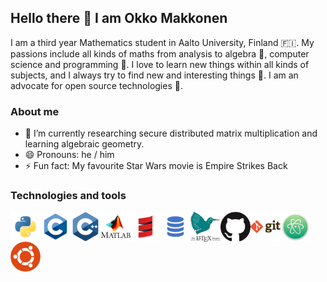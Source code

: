 ## Hello there 👋 I am Okko Makkonen

I am a third year Mathematics student in Aalto University, Finland 🇫🇮. My passions include all kinds of maths from analysis to algebra 🧮, computer science and programming 🤖. I love to learn new things within all kinds of subjects, and I always try to find new and interesting things 🤔. I am an advocate for open source technologies 📜. 

### About me
- 🌱 I’m currently researching secure distributed matrix multiplication and learning algebraic geometry.
- 😄 Pronouns: he / him
- ⚡ Fun fact: My favourite Star Wars movie is Empire Strikes Back

### Technologies and tools

<p align="center">
<img align="left" height="48" width="48" src="https://raw.githubusercontent.com/github/explore/master/topics/python/python.png" />
<img align="left" height="48" width="48" src="https://raw.githubusercontent.com/github/explore/master/topics/c/c.png" />
<img align="left" height="48" width="48" src="https://raw.githubusercontent.com/github/explore/master/topics/cpp/cpp.png" />
<img align="left" height="48" width="48" src="https://raw.githubusercontent.com/github/explore/master/topics/matlab/matlab.png" />
<img align="left" height="48" width="48" src="https://raw.githubusercontent.com/github/explore/master/topics/scala/scala.png" />
<img align="left" height="48" width="48" src="https://raw.githubusercontent.com/github/explore/master/topics/sql/sql.png" />
<img align="left" height="48" width="48" src="https://raw.githubusercontent.com/github/explore/master/topics/latex/latex.png" />
<img align="left" height="48" width="48" src="https://raw.githubusercontent.com/github/explore/master/topics/github/github.png" />
<img align="left" height="48" width="48" src="https://raw.githubusercontent.com/github/explore/master/topics/git/git.png" />
<img align="left" height="48" width="48" src="https://raw.githubusercontent.com/github/explore/master/topics/atom/atom.png" />
<img align="left" height="48" width="48" src="https://raw.githubusercontent.com/github/explore/master/topics/ubuntu/ubuntu.png" />
</p>

<!--
**okkomakkonen/okkomakkonen** is a ✨ _special_ ✨ repository because its `README.md` (this file) appears on your GitHub profile.

Here are some ideas to get you started:

- 🔭 I’m currently working on ...
- 🌱 I’m currently learning ...
- 👯 I’m looking to collaborate on ...
- 🤔 I’m looking for help with ...
- 💬 Ask me about ...
- 📫 How to reach me: ...
- 😄 Pronouns: ...
- ⚡ Fun fact: ...
-->
